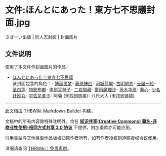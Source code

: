 # 文件:ほんとにあった！東方七不思議封面.jpg

<!-- source html: G:\repos\THBWiki-Markdown-Builder\THBWikiMarkdown\Temp\file\4\41\ns6%3A%E3%81%BB%E3%82%93%E3%81%A8%E3%81%AB%E3%81%82%E3%81%A3%E3%81%9F%EF%BC%81%E6%9D%B1%E6%96%B9%E4%B8%83%E4%B8%8D%E6%80%9D%E8%AD%B0%E5%B0%81%E9%9D%A2%2Ejpg.html -->

さばーい出版 | 同人志封面 | 封面图片

## 文件说明
  
使用了本文件作封面图片的作品：
  

- [ほんとにあった！東方七不思議](./ほんとにあった！東方七不思議.md)  
该封面包含的角色：- [博丽灵梦](./博丽灵梦.md)- [藤原妹红](./藤原妹红.md)- [河城荷取](./河城荷取.md)- [古明地恋](./古明地恋.md)- [云居一轮](./云居一轮.md)- [圣白莲](./圣白莲.md)- [物部布都](./物部布都.md)- [丰聪耳神子](./丰聪耳神子.md)- [二岩猯藏](./二岩猯藏.md)- [雾雨魔理沙](./雾雨魔理沙.md)- [茨木华扇](./茨木华扇.md)- [秦心](./秦心.md)- [少名针妙丸](./少名针妙丸.md)- [宇佐见堇子](./宇佐见堇子.md)- 阿菊 (未找到链接)- 八尺大人 (未找到链接)





---

此文档由 [THBWiki-Markdown-Builder](https://github.com/Delsin-Yu/THBWiki-Markdown-Builder) 构建。

文档中的所有内容除特殊注明外，均在 [**知识共享(Creative Commons) 署名-非商业性使用-相同方式共享 3.0 协议**](https://creativecommons.org/licenses/by-sa/3.0/deed.zh-hans) 下提供，附加条款亦可能应用。

引用类型与其他类型作品版权归原作者所有，如有作者授权则遵照授权协议使用。

详细请查阅 [THBWiki：免责声明](https://thbwiki.cc/THBWiki:%E5%85%8D%E8%B4%A3%E5%A3%B0%E6%98%8E)。

